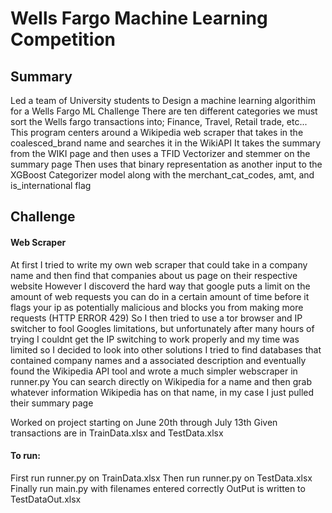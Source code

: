# Wells Fargo Machine Learning Competition
## Summary
Led a team of University students to Design a machine learning algorithim for a Wells Fargo ML Challenge
There are ten different categories we must sort the Wells fargo transactions into; Finance, Travel, Retail trade, etc...
This program centers around a Wikipedia web scraper that takes in the coalesced_brand name and searches it in the WikiAPI 
It takes the summary from the WIKI page and then uses a TFID Vectorizer and stemmer on the summary page
Then uses that binary representation as another input to the XGBoost Categorizer model along with the merchant_cat_codes, amt, and is_international flag

## Challenge
#### Web Scraper
At first I tried to write my own web scraper that could take in a company name and then find that companies about us page on their respective website
However I discoverd the hard way that google puts a limit on the amount of web requests you can do in a certain amount of time before it flags your ip as potentially malicious and blocks you from making more requests (HTTP ERROR 429)
So I then tried to use a tor browser and IP switcher to fool Googles limitations, but unfortunately after many hours of trying I couldnt get the IP switching to  work properly and my time was limited so I decided to look into other solutions
I tried to find databases that contained company names and a associated description and eventually found the Wikipedia API tool and wrote a much simpler webscraper in runner.py
You can search directly on Wikipedia for a name and then grab whatever information Wikipedia has on that name, in my case I just pulled their summary page

Worked on project starting on June 20th through July 13th
Given transactions are in TrainData.xlsx and TestData.xlsx

#### To run:
First run runner.py on TrainData.xlsx
Then run runner.py on TestData.xlsx
Finally run main.py with filenames entered correctly
OutPut is written to TestDataOut.xlsx
